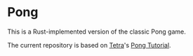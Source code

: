 # Pong
This is a Rust-implemented version of the classic Pong game.

The current repository is based on [Tetra](https://tetra.seventeencups.net/)'s [Pong Tutorial](https://tetra.seventeencups.net/tutorial/).